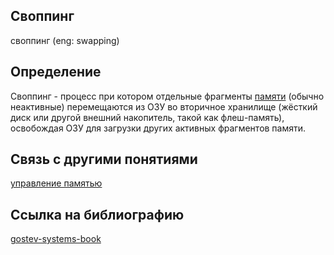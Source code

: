 ## Своппинг
своппинг (eng: swapping) 

## Определение
Своппинг -  процесс при котором отдельные фрагменты [памяти](memory.md) (обычно неактивные) перемещаются из ОЗУ во вторичное хранилище (жёсткий диск или другой внешний накопитель, такой как флеш-память), освобождая ОЗУ для загрузки других активных фрагментов памяти.

## Связь с другими понятиями
[управление памятью](memory%20management.md)
## Cсылка на библиографию
[gostev-systems-book](../bibliography/gostev-systems-book.md)
